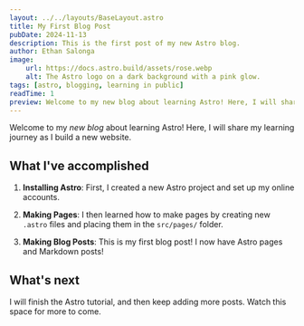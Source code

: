 ```yaml
---
layout: ../../layouts/BaseLayout.astro
title: My First Blog Post
pubDate: 2024-11-13
description: This is the first post of my new Astro blog.
author: Ethan Salonga
image:
    url: https://docs.astro.build/assets/rose.webp
    alt: The Astro logo on a dark background with a pink glow.
tags: [astro, blogging, learning in public]
readTime: 1
preview: Welcome to my new blog about learning Astro! Here, I will share my learning journey as I build a new website
---
```

Welcome to my _new blog_ about learning Astro! Here, I will share my learning journey as I build a new website.

## What I've accomplished

1. **Installing Astro**: First, I created a new Astro project and set up my online accounts.

2. **Making Pages**: I then learned how to make pages by creating new `.astro` files and placing them in the `src/pages/` folder.

3. **Making Blog Posts**: This is my first blog post! I now have Astro pages and Markdown posts!

## What's next

I will finish the Astro tutorial, and then keep adding more posts. Watch this space for more to come.